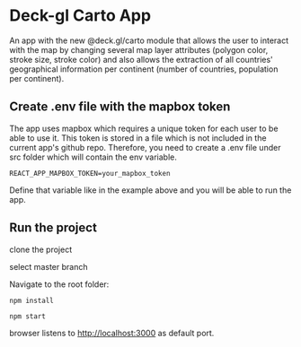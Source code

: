 # Deck-gl Carto App

An app with the new @deck.gl/carto module that allows the user to interact with the map by changing several
map layer attributes (polygon color, stroke size, stroke color) and also allows the extraction of all countries' geographical information per continent (number of countries, population per continent).

## Create .env file with the mapbox token

The app uses mapbox which requires a unique token for each user to be able to use it.
This token is stored in a file which is not included in the current app's github repo.
Therefore, you need to create a .env file under src folder which will contain the env variable.

```
REACT_APP_MAPBOX_TOKEN=your_mapbox_token
```

Define that variable like in the example above and you will be able to run the app.

## Run the project

clone the project

select master branch

Navigate to the root folder:

```
npm install
```

```
npm start
```

browser listens to [http://localhost:3000](http://localhost:3000) as default port.
